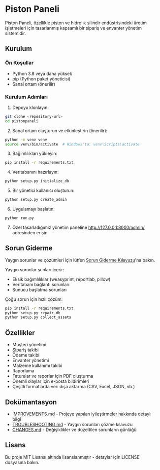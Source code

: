 # Piston Paneli

Piston Paneli, özellikle piston ve hidrolik silindir endüstrisindeki üretim işletmeleri için tasarlanmış kapsamlı bir sipariş ve envanter yönetim sistemidir.

## Kurulum

### Ön Koşullar

- Python 3.8 veya daha yüksek
- pip (Python paket yöneticisi)
- Sanal ortam (önerilir)

### Kurulum Adımları

1. Depoyu klonlayın:
```bash
git clone <repository-url>
cd pistonpaneli
```

2. Sanal ortam oluşturun ve etkinleştirin (önerilir):
```bash
python -m venv venv
source venv/bin/activate  # Windows'ta: venv\Scripts\activate
```

3. Bağımlılıkları yükleyin:
```bash
pip install -r requirements.txt
```

4. Veritabanını hazırlayın:
```bash
python setup.py initialize_db
```

5. Bir yönetici kullanıcı oluşturun:
```bash
python setup.py create_admin
```

6. Uygulamayı başlatın:
```bash
python run.py
```

7. Özel tasarladığımız yönetim paneline http://127.0.0.1:8000/admin/ adresinden erişin

## Sorun Giderme

Yaygın sorunlar ve çözümleri için lütfen [Sorun Giderme Kılavuzu](TROUBLESHOOTING.md)'na bakın.

Yaygın sorunlar şunları içerir:
- Eksik bağımlılıklar (weasyprint, reportlab, pillow)
- Veritabanı bağlantı sorunları
- Sunucu başlatma sorunları

Çoğu sorun için hızlı çözüm:
```bash
pip install -r requirements.txt
python setup.py repair_db
python setup.py collect_assets
```

## Özellikler

- Müşteri yönetimi
- Sipariş takibi
- Ödeme takibi
- Envanter yönetimi
- Malzeme kullanımı takibi
- Raporlama
- Faturalar ve raporlar için PDF oluşturma
- Önemli olaylar için e-posta bildirimleri
- Çeşitli formatlarda veri dışa aktarma (CSV, Excel, JSON, vb.)

## Dokümantasyon

- [IMPROVEMENTS.md](IMPROVEMENTS.md) - Projeye yapılan iyileştirmeler hakkında detaylı bilgi
- [TROUBLESHOOTING.md](TROUBLESHOOTING.md) - Yaygın sorunları çözme kılavuzu
- [CHANGES.md](CHANGES.md) - Değişiklikler ve düzeltilen sorunların günlüğü

## Lisans

Bu proje MIT Lisansı altında lisanslanmıştır - detaylar için LICENSE dosyasına bakın.
